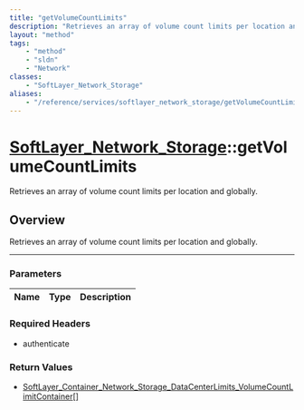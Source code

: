 ```yaml
---
title: "getVolumeCountLimits"
description: "Retrieves an array of volume count limits per location and globally."
layout: "method"
tags:
    - "method"
    - "sldn"
    - "Network"
classes:
    - "SoftLayer_Network_Storage"
aliases:
    - "/reference/services/softlayer_network_storage/getVolumeCountLimits"
---
```

# [SoftLayer_Network_Storage](/reference/services/SoftLayer_Network_Storage)::getVolumeCountLimits

Retrieves an array of volume count limits per location and globally.


## Overview 
Retrieves an array of volume count limits per location and globally. 

-----

### Parameters 
|Name | Type | Description |
| --- | --- | --- |


### Required Headers
* authenticate


### Return Values
* <a href='/reference/datatypes/SoftLayer_Container_Network_Storage_DataCenterLimits_VolumeCountLimitContainer'>SoftLayer_Container_Network_Storage_DataCenterLimits_VolumeCountLimitContainer[] </a>




